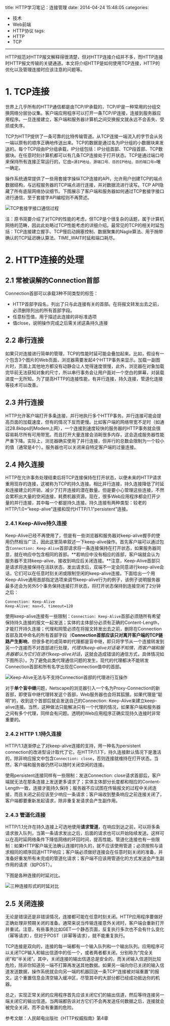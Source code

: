 title: HTTP学习笔记：连接管理
date: 2014-04-24 15:48:05
categories:
- 技术
- Web前端
- HTTP协议
tags:
- HTTP
- TCP
---
HTTP规范对HTTP报文解释得很清楚，但对HTTP连接介绍并不多，而HTTP连接时HTTP报文传输的关键通道。本文将介绍HTTP是如何使用TCP连接，HTTP的优化以及管理连接时应该注意的问题等。

<!-- more -->

# 1. TCP连接

世界上几乎所有的HTTP通信都是由TCP/IP承载的，TCP/IP是一种常用的分组交换网络分层协议集。客户端应用程序可以打开一条TCP/IP连接，连接到服务器应用程序。一旦连接建立，客户端和服务器计算机之间交换报文就永远不会丢失、受损或失序。

TCP为HTTP提供了一条可靠的比特传输管道。从TCP连接一端流入的字节会从另一端以原有的顺序正确地传送出来。TCP的数据是通过名为IP分组的小数据块来发送的。每个TCP段由IP分组承载，IP分组包括：IP分组首部、TCP段首部、TCP数据块。在任意时刻计算机都可以有几条TCP连接处于打开状态。TCP是通过端口号来保持所有连接正常运行的，它由`<源IP地址、源端口号、目的IP地址、目的端口号>`唯一确定。

操作系统通常提供了一些用套接字操纵TCP连接的API，允许用户创建TCP的端点数据结构，与远程服务器的TCP端点进行连接，并对数据流进行读写。TCP API隐藏了所有底层网络协议细节。下图展示了客户端和服务器如何通过TCP套接字接口进行通信，至于套接字API编程则不再赘述。

![TCP套接字接口通信过程](http://raytaylorlin-blog.oss-cn-shenzhen.aliyuncs.com/image/HTTP/TCP%E5%A5%97%E6%8E%A5%E5%AD%97%E6%8E%A5%E5%8F%A3%E9%80%9A%E4%BF%A1%E8%BF%87%E7%A8%8B.jpg)

注：原书简要介绍了对TCP的性能的考虑，但TCP是个很复杂的话题，属于计算机网络的范畴，因此此处略过TCP性能考虑的详细介绍。最常见的TCP的相关时延包括：TCP连接建立握手、TCP慢启动拥塞控制、数据聚集的Nagle算法、用于捎带确认的TCP延迟确认算法、TIME_WAIT时延和端口耗尽。

# 2. HTTP连接的处理

## 2.1 常被误解的Connection首部

Connection首部可以承载3种不同类型的标签：

* HTTP首部字段名，列出了只与此连接有关的首部。在将报文转发出去之前，必须删除列出的所有首部字段。
* 任意标签值，用于描述此连接的非标准选项
* 值close，说明操作完成之后需关闭这条持久连接

## 2.2 串行连接

如果只对连接进行简单的管理，TCP的性能时延可能会叠加起来。比如，假设有一个包含3个图片的Web页面，浏览器需要发起4个HTTP事务来显示。加载一副图片时，页面上其他地方都没有动静会让人觉得速度很慢，此外，浏览器在对象加载完毕前无法获知对象的尺寸，所以串行事务会让用户面对一个空白的屏幕，对装载进度一无所知。为了提高HTTP的连接性能，有并行连接，持久连接，管道化连接等技术可以改善。

## 2.3 并行连接

HTTP允许客户端打开多条连接，并行地执行多个HTTP事务。并行连接可能会提高页面的加载速度，但有的情况下反而更慢。比如客户端的网络带宽不足时（如通过28.8kbps的Modem上网），一个连接到速度较快的服务器的HTTP事务就会很容易耗尽所有可用带宽。而且打开大量连接会消耗很多内存，这会造成服务器性能严重下降。实际上，浏览器确实使用了并行连接，但并行的总数会限制为一个较小的值（通常是4个）。服务器也可以关闭来自特定客户端的过量连接。

## 2.4 持久连接

HTTP在允许事务处理结束后将TCP连接保持在打开状态，以便未来的HTTP请求重用现存的连接，这被称为TCP的持久连接。相比并行连接，持久连接降低了时延和连接建立的开销，减少了打开连接的潜在数量。但是要小心管理这些连接，不然会累积出大量的空闲连接，耗费机器资源。现在，很多Web应用程序都会打开少量的并行连接，其中每一个都是持久连接。持久连接有两种类型：较老的HTTP/1.0+“keep-alive”连接和现代HTTP/1.1“persistent”连接。

### 2.4.1 Keep-Alive持久连接

Keep-Alive已经不再使用了，但是有一些浏览器和服务器对keep-alive握手的使用仍然相当广泛，因此这里简单叙述一下keep-alive操作。首先客户端可以通过包含`Connection: Keep-Alive`首部请求将一条连接保持在打开状态，如果服务器同意，就在响应中包含相同的首部。**若响应中没有相应的首部，客户端就会认为服务器不支持keep-alive，接收到响应后关闭连接。**注意，Keep-Alive首部只是请求将连接保持在活跃状态，发出请求后，双端不一定会同意进行keep-alive会话，它们可以在任意时刻关闭或限制空闲的keep-alive连接。下面给出一个用Keep-Alive通用首部指定选项来调节keep-alive行为的例子，该例子说明服务器最多还会为另外5个事务保持连接打开状态，将打开状态保持到连接空闲了2分钟之后：

    Connection: Keep-Alive
    Keep-Alive: max=5, timeout=120

使用keep-alive连接有一些限制：`Connection: Keep-Alive`首部必须随所有希望保持持久连接的报文一起发送；实体的主体部分必须有正确的Content-Length，才能打开持久连接；代理和网管必须在将报文转发出去之前，删除在Connection首部及其中命名的所有首部字段（**Connection首部应该只对离开客户端的TCP链路产生影响**，但很多老的或简单的代理都是盲中继，即只将字节从一个连接转发到另一个连接而不对首部进行处理，*代理对keep-alive对话毫不知情，而客户端和服务器都认为它们在进行keep-alive对话*，这就会造成错误的通信方式，具体情况如下图所示）。为了避免此类代理通信问题的发生，现代的代理都决不能转发Connection首部和所有名字出现在Connection值中的首部。

![Keep-Alive无法与不支持Connection首部的代理进行互操作](http://raytaylorlin-blog.oss-cn-shenzhen.aliyuncs.com/image/HTTP/Keep-Alive%E6%97%A0%E6%B3%95%E4%B8%8E%E4%B8%8D%E6%94%AF%E6%8C%81Connection%E9%A6%96%E9%83%A8%E7%9A%84%E4%BB%A3%E7%90%86%E8%BF%9B%E8%A1%8C%E4%BA%92%E6%93%8D%E4%BD%9C.jpg)

对于**单个盲中继**问题，Netscape的浏览器引入一个名为Proxy-Connection的新首部，即使盲中继代理转发这个首部，Web服务器也会将其狐狸。如果代理是“聪明”的，收到这个首部后就会发送自己的Connection: Keep-Alive来建立keep-alive连接。当然，这种做法只能解决只有一个代理的情况，如果客户端和服务器之间有多个代理，同样会有问题。透明的Web应用程序正确实现持久连接时非常重要的。

### 2.4.2 HTTP 1.1持久连接

HTTP/1.1逐渐停止了对keep-alive连接的支持，用一种名为persistent connection的改进型设计取代了它。在HTTP/1.1下，持久连接默认情况下是激活的，除非响应报文中包含`Connection: close`，否则连接就维持在打开状态。当然，客户端和服务器仍然可以随时关闭空闲的连接。

使用persistent连接同样有一些限制：发送Connection: close请求首部后，客户端就无法在那条连接上发送更多请求了；实体主体部分长度都和相应的Content-Length一致，连接才能持久保持；服务器不应试图在传输报文的过程中关闭连接，而且关闭之前应该至少响应一条请求；客户端收到整条响应之前连接关闭了，客户端都要重新发起请求，除非重复发请求会产生副作用。

### 2.4.3 管道化连接

HTTP/1.1允许在持久连接上可选地使用**请求管道**，在响应到达之前，可以将多条请求放入队列，当第一条请求发出之后，后面的请求也可以开始陆续发送。这样可以在高时延网络条件下降低网络的环回时间，提高性能。管道化连接也有一些限制：如果HTTP客户端无法确认连接时持久的，就不应该使用管道；必须按照与请求相同的顺序回送HTTP响应；客户端必须做好连接会在任意时刻关闭的准备，并准备好重发所有未完成的管道化请求；客户端不应该用管道化的方式发送会产生副作用的请求（如POST）。

下图是各种连接的时延对比。

![三种连接形式的时延对比](http://raytaylorlin-blog.oss-cn-shenzhen.aliyuncs.com/image/HTTP/%E4%B8%89%E7%A7%8D%E8%BF%9E%E6%8E%A5%E5%BD%A2%E5%BC%8F%E7%9A%84%E6%97%B6%E5%BB%B6%E5%AF%B9%E6%AF%94.jpg)

## 2.5 关闭连接

无论是错误还是非错误情况，连接都可能在任意时刻关闭。HTTP应用程序要做好正确处理非预期关闭的准备。通常来说当传输连接意外关闭时，客户端会重新打开并重试。注意，有些事务比如GET一个静态页面，反复执行多次也不会有什么变化（幂等请求），但对于POST（非幂等请求），就不能重复执行。

TCP连接是双向的，连接的每一端都有一个输入队列和一个输出队列。应用程序可以关闭TCP输入和输出信道中的任一个，或者两者都关闭，分别称为“完全关闭”和“半关闭”。其中，关闭连接的输出信道总是安全的，而关闭输入信道则比较危险，除非你知道另一端不打算再发送其他数据。如果另一端向你已关闭的输入信道发送数据，操作系统就会向另一端的机器回送一条TCP“连接被对端重置”的报文。这个重置信息会清空输入缓冲区，尽管其中的大部分都已经成功抵达你的机器。

总之，实现正常关闭的应用程序首先应该关闭它们的输出信道，然后等待连接另一端关闭它的输出信道。当两端都告诉对方它们不会再发送任何数据之后，连接就会被完全关闭，而不会有重置的危险。

参考文献：人民邮电出版社《HTTP权威指南》第4章
